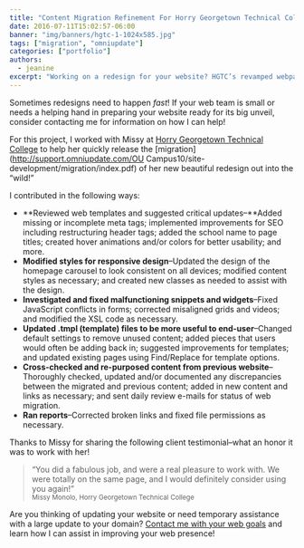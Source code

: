 ```yaml
---
title: "Content Migration Refinement For Horry Georgetown Technical College"
date: 2016-07-11T15:02:57-06:00
banner: "img/banners/hgtc-1-1024x585.jpg"
tags: ["migration", "omniupdate"]
categories: ["portfolio"]
authors:
  - jeanine
excerpt: "Working on a redesign for your website? HGTC’s revamped webpages needed additional TLC after running through OmniUpdate’s migration script. For this project, I created new snippets, added updates for accessibility and SEO improvements, corrected broken links and fixed legacy content to look great on mobile."
---
```


Sometimes redesigns need to happen _fast_! If your web team is small or needs a helping hand in preparing your website ready for its big unveil, consider contacting me for information on how I can help!

For this project, I worked with Missy at [Horry Georgetown Technical College](http://www.hgtc.edu) to help her quickly release the [migration](http://support.omniupdate.com/OU Campus10/site-development/migration/index.pdf) of her new beautiful redesign out into the “wild!”

I contributed in the following ways:

*   **Reviewed web templates and suggested critical updates–**Added missing or incomplete meta tags; implemented improvements for SEO including restructuring header tags; added the school name to page titles; created hover animations and/or colors for better usability; and more.
*   **Modified styles for responsive design**–Updated the design of the homepage carousel to look consistent on all devices; modified content styles as necessary; and created new classes as needed to assist with the design.
*   **Investigated and fixed malfunctioning snippets and widgets**–Fixed JavaScript conflicts in forms; corrected misaligned grids and videos; and modified the XSL code as necessary.
*   **Updated .tmpl (template) files to be more useful to end-user**–Changed default settings to remove unused content; added pieces that users would often be adding back in; suggested improvements for templates; and updated existing pages using Find/Replace for template options.
*   **Cross-checked and re-purposed content from previous website**–Thoroughly checked, updated and/or documented any discrepancies between the migrated and previous content; added in new content and links as necessary; and sent daily review e-mails for status of web migration.
*   **Ran reports**–Corrected broken links and fixed file permissions as necessary.

Thanks to Missy for sharing the following client testimonial–what an honor it was to work with her!

> “You did a fabulous job, and were a real pleasure to work with. We were totally on the same page, and I would definitely consider using you again!”  
> <small>Missy Monolo, Horry Georgetown Technical College</small>


Are you thinking of updating your website or need temporary assistance with a large update to your domain? [Contact me with your web goals](http://satinflame.com/contact/) and learn how I can assist in improving your web presence!
